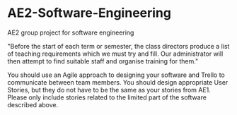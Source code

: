 # AE2-Software-Engineering
AE2 group project for software engineering

"Before the start of each term or semester, the class directors produce a
list of teaching requirements which we must try and fill. Our administrator
will then attempt to find suitable staff and organise training for them."

You should use an Agile approach to designing your software and Trello to communicate between
team members. You should design appropriate User Stories, but they do not have to be the same
as your stories from AE1. Please only include stories related to the limited part of the software
described above.